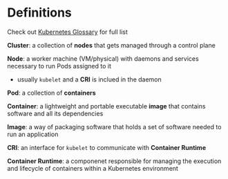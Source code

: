 # Definitions

Check out [Kubernetes Glossary](https://kubernetes.io/docs/reference/glossary/?fundamental=true) for full list

**Cluster**: a collection of **nodes** that gets managed through a control plane

**Node**: a worker machine (VM/physical) with daemons and services necessary to run Pods assigned to it

- usually `kubelet` and a **CRI** is inclued in the daemon

**Pod**: a collection of **containers**

**Container**: a lightweight and portable executable **image** that contains software and all its dependencies

**Image**: a way of packaging software that holds a set of software needed to run an application

**CRI**: an interface for `kubelet` to communicate with **Container Runtime**

**Container Runtime**: a componenet responsible for managing the execution and lifecycle of containers within a Kubernetes environment
